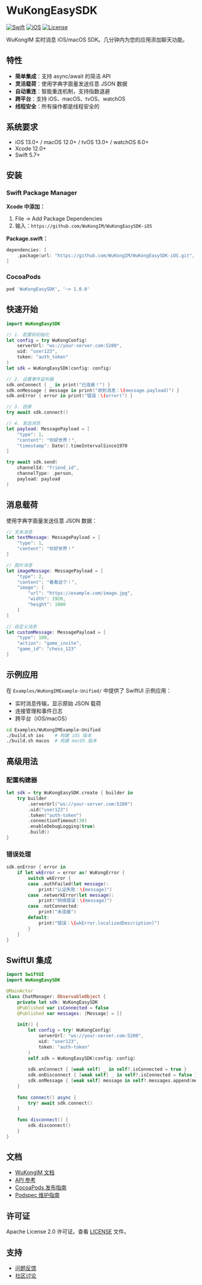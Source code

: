 # WuKongEasySDK

[![Swift](https://img.shields.io/badge/Swift-5.7+-orange.svg)](https://swift.org)
[![iOS](https://img.shields.io/badge/iOS-12.0+-blue.svg)](https://developer.apple.com/ios/)
[![License](https://img.shields.io/badge/License-Apache%202.0-blue.svg)](LICENSE)

WuKongIM 实时消息 iOS/macOS SDK。几分钟内为您的应用添加聊天功能。

## 特性

- **简单集成**：支持 async/await 的简洁 API
- **灵活载荷**：使用字典字面量发送任意 JSON 数据
- **自动重连**：智能重连机制，支持指数退避
- **跨平台**：支持 iOS、macOS、tvOS、watchOS
- **线程安全**：所有操作都是线程安全的

## 系统要求

- iOS 13.0+ / macOS 12.0+ / tvOS 13.0+ / watchOS 6.0+
- Xcode 12.0+
- Swift 5.7+

## 安装

### Swift Package Manager

**Xcode 中添加：**
1. File → Add Package Dependencies
2. 输入：`https://github.com/WuKongIM/WuKongEasySDK-iOS`

**Package.swift：**
```swift
dependencies: [
    .package(url: "https://github.com/WuKongIM/WuKongEasySDK-iOS.git", from: "1.0.0")
]
```

### CocoaPods

```ruby
pod 'WuKongEasySDK', '~> 1.0.0'
```

## 快速开始

```swift
import WuKongEasySDK

// 1. 配置和初始化
let config = try WuKongConfig(
    serverUrl: "ws://your-server.com:5200",
    uid: "user123",
    token: "auth_token"
)
let sdk = WuKongEasySDK(config: config)

// 2. 设置事件监听器
sdk.onConnect { _ in print("已连接！") }
sdk.onMessage { message in print("收到消息：\(message.payload)") }
sdk.onError { error in print("错误：\(error)") }

// 3. 连接
try await sdk.connect()

// 4. 发送消息
let payload: MessagePayload = [
    "type": 1,
    "content": "你好世界！",
    "timestamp": Date().timeIntervalSince1970
]

try await sdk.send(
    channelId: "friend_id",
    channelType: .person,
    payload: payload
)
```

## 消息载荷

使用字典字面量发送任意 JSON 数据：

```swift
// 文本消息
let textMessage: MessagePayload = [
    "type": 1,
    "content": "你好世界！"
]

// 图片消息
let imageMessage: MessagePayload = [
    "type": 2,
    "content": "看看这个！",
    "image": [
        "url": "https://example.com/image.jpg",
        "width": 1920,
        "height": 1080
    ]
]

// 自定义消息
let customMessage: MessagePayload = [
    "type": 100,
    "action": "game_invite",
    "game_id": "chess_123"
]
```

## 示例应用

在 `Examples/WuKongIMExample-Unified/` 中提供了 SwiftUI 示例应用：

- 实时消息传输，显示原始 JSON 载荷
- 连接管理和事件日志
- 跨平台（iOS/macOS）

```bash
cd Examples/WuKongIMExample-Unified
./build.sh ios    # 构建 iOS 版本
./build.sh macos  # 构建 macOS 版本
```

## 高级用法

### 配置构建器

```swift
let sdk = try WuKongEasySDK.create { builder in
    try builder
        .serverUrl("ws://your-server.com:5200")
        .uid("user123")
        .token("auth-token")
        .connectionTimeout(30)
        .enableDebugLogging(true)
        .build()
}
```

### 错误处理

```swift
sdk.onError { error in
    if let wkError = error as? WuKongError {
        switch wkError {
        case .authFailed(let message):
            print("认证失败：\(message)")
        case .networkError(let message):
            print("网络错误：\(message)")
        case .notConnected:
            print("未连接")
        default:
            print("错误：\(wkError.localizedDescription)")
        }
    }
}
```

## SwiftUI 集成

```swift
import SwiftUI
import WuKongEasySDK

@MainActor
class ChatManager: ObservableObject {
    private let sdk: WuKongEasySDK
    @Published var isConnected = false
    @Published var messages: [Message] = []
    
    init() {
        let config = try! WuKongConfig(
            serverUrl: "ws://your-server.com:5200",
            uid: "user123",
            token: "auth-token"
        )
        self.sdk = WuKongEasySDK(config: config)
        
        sdk.onConnect { [weak self] _ in self?.isConnected = true }
        sdk.onDisconnect { [weak self] _ in self?.isConnected = false }
        sdk.onMessage { [weak self] message in self?.messages.append(message) }
    }
    
    func connect() async {
        try? await sdk.connect()
    }
    
    func disconnect() {
        sdk.disconnect()
    }
}
```

## 文档

- [WuKongIM 文档](https://docs.wukongim.com)
- [API 参考](https://docs.wukongim.com/sdk/ios)
- [CocoaPods 发布指南](docs/COCOAPODS_PUBLISHING_zh.md)
- [Podspec 维护指南](docs/PODSPEC_MAINTENANCE.md)

## 许可证

Apache License 2.0 许可证。查看 [LICENSE](LICENSE) 文件。

## 支持

- [问题反馈](https://github.com/WuKongIM/WuKongEasySDK-iOS/issues)
- [社区讨论](https://github.com/WuKongIM/WuKongIM/discussions)
